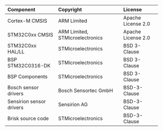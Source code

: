 | Component                       | Copyright                          | License                                       |
|:---------                       |:----------                         |:-------                                       |
| Cortex-M CMSIS                  | ARM Limited                        | Apache License 2.0                            |
| STM32C0xx CMSIS                 | ARM Limited, STMicroelectronics    | Apache License 2.0                            |
| STM32C0xx HAL/LL                | STMicroelectronics                 | BSD 3-Clause                                  |
| BSP STM32C0316-DK               | STMicroelectronics                 | BSD 3-Clause                                  |
| BSP Components                  | STMicroelectronics                 | BSD 3-Clause                                  |
| Bosch sensor drivers            | Bosch Sensortec GmbH               | BSD-3-Clause                                  |
| Sensirion sensor drivers        | Sensirion AG                       | BSD-3-Clause                                  |
| Brisk source code               | STMicroelectronics                 | BSD-3-Clause                                  |
